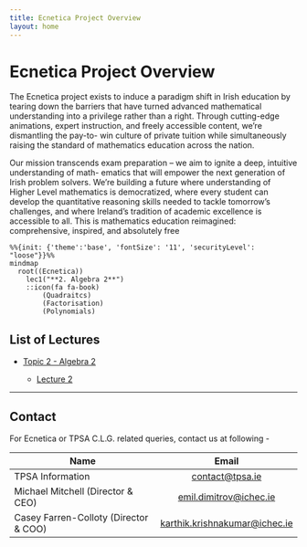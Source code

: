 ```yaml
---
title: Ecnetica Project Overview
layout: home
---
```

# Ecnetica Project Overview

The Ecnetica project exists to induce a paradigm shift in Irish education by tearing down the barriers that have turned advanced mathematical understanding into a privilege rather than a right. Through cutting-edge animations, expert instruction, and freely accessible content, we’re dismantling the pay-to- win culture of private tuition while simultaneously raising the standard of mathematics education across the nation.

Our mission transcends exam preparation – we aim to ignite a deep, intuitive understanding of math- ematics that will empower the next generation of Irish problem solvers. We’re building a future where understanding of Higher Level mathematics is democratized, where every student can develop the quantitative reasoning skills needed to tackle tomorrow’s challenges, and where Ireland’s tradition of academic excellence is accessible to all. This is mathematics education reimagined: comprehensive, inspired, and absolutely free

```{mermaid}
%%{init: {'theme':'base', 'fontSize': '11', 'securityLevel': "loose"}}%%
mindmap
  root((Ecnetica))
    lec1("**2. Algebra 2**")
    ::icon(fa fa-book)
        (Quadraitcs)
        (Factorisation)
        (Polynomials)
```

## List of Lectures

- [Topic 2 - Algebra 2](algebra_2/algebra_2.ipynb)

  - [Lecture 2
    ](algebra_2/Discriminant.ipynb)

---

## Contact

For Ecnetica or TPSA C.L.G. related queries, contact us at following -

| Name                                  |                               Email                               |
| ------------------------------------- | :----------------------------------------------------------------: |
| TPSA Information                      |               [contact@tpsa.ie](mailto:contact@tpsa.ie)               |
| Michael Mitchell (Director & CEO)     |        [emil.dimitrov@ichec.ie](mailto:emil.dimitrov@ichec.ie)        |
| Casey Farren-Colloty (Director & COO) | [karthik.krishnakumar@ichec.ie](mailto:karthik.krishnakumar@ichec.ie) |
